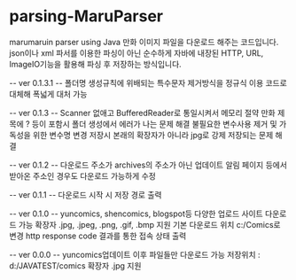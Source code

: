 # parsing-MaruParser
marumaruin parser using Java
만화 이미지 파일을 다운로드 해주는 코드입니다.
json이나 xml 파서를 이용한 파싱이 아닌 순수하게 자바에 내장된 HTTP, URL, ImageIO기능을 활용해 파싱 후 저장하는 방식입니다.

-- ver 0.1.3.1 --
폴더명 생성규칙에 위배되는 특수문자 제거방식을 정규식 이용 코드로 대체해 폭넓게 대처 가능

-- ver 0.1.3 --
Scanner 없애고 BufferedReader로 통일시켜서 메모리 절약
만화 제목에 ? 등이 포함시 폴더 생성에서 에러가 나는 문제 해결
불필요한 변수사용 제거 및 가독성을 위한 변수명 변경
저장시 본래의 확장자가 아니라 jpg로 강제 저장되는 문제 해결

-- ver 0.1.2 --
다운로드 주소가 archives의 주소가 아닌 업데이트 알림 페이지 등에서 받아온 주소인 경우도 다운로드 가능하게 수정


-- ver 0.1.1 --
다운로드 시작 시 저장 경로 출력


-- ver 0.1.0 --
yuncomics, shencomics, blogspot등 다양한 업로드 사이트 다운로드 가능
확장자 .jpg, .jpeg, .png, .gif, .bmp 지원
기본 다운로드 위치 c:/Comics로 변경
http response code 결과를 통한 접속 상태 출력


-- ver 0.0.0 --
yuncomics업데이트 이후 파일들만 다운로드 가능
저장위치 : d:/JAVATEST/comics
확장자 .jpg 지원
